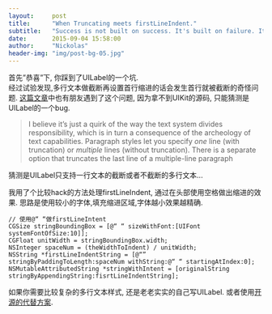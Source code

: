 ```yaml
---
layout:     post
title:      "When Truncating meets firstLineIndent."
subtitle:   "Success is not built on success. It's built on failure. It's built on frustration. Sometimes its built on catastrophe."
date:       2015-09-04 15:58:00
author:     "Nickolas"
header-img: "img/post-bg-05.jpg"
---
```




首先”恭喜”下, 你踩到了UILabel的一个坑.  
经过试验发现,多行文本做截断再设置首行缩进的话会发生首行就被截断的奇怪问题. [这篇文章](http://www.cocoabuilder.com/archive/cocoa/323722-nsattributedstring-mysteriously-truncated-too-soon.html)中也有朋友遇到了这个问题, 因为拿不到UIKit的源码, 只能猜测是UILabel的一个bug.

>I believe it’s just a quirk of the way the text system divides responsibility, which is in turn a consequence of the archeology of text capabilities. Paragraph styles  let you specify *one* line (with truncation) or *multiple* lines (without truncation). There is a separate option that truncates the last line of a multiple-line paragraph 

猜测是UILabel只支持一行文本的截断或者不截断的多行文本...

我用了个比较hack的方法处理firstLineIndent, 通过在头部使用空格做出缩进的效果. 思路是使用较小的字体,填充缩进区域,字体越小效果越精确.

    // 使用@“ “做firstLineIntent
    CGSize stringBoundingBox = [@“ “ sizeWithFont:[UIFont systemFontOfSize:10]];
    CGFloat unitWidth = stringBoundingBox.width;
    NSInteger spaceNum = (theWidthToIndent) / unitWidth;
    NSString *firstLineIndentString = [@“” stringByPaddingToLength:spaceNum withString:@“ “ startingAtIndex:0];
    NSMutableAttributedString *stringWithIntent = [originalString stringByAppendingString:fisrtLineIndentString];

如果你需要比较复杂的多行文本样式, 还是老老实实的自己写UILabel. 或者使用[开源的代替方案](https://github.com/TTTAttributedLabel/TTTAttributedLabel).
